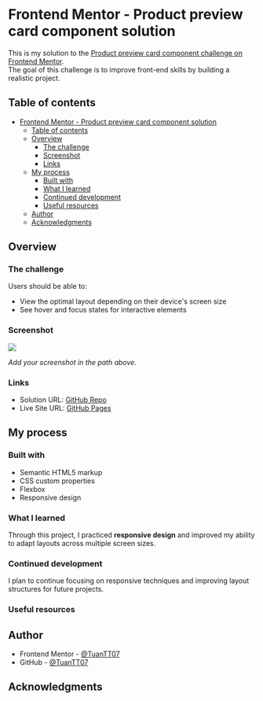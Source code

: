 # Frontend Mentor - Product preview card component solution

This is my solution to the [Product preview card component challenge on Frontend Mentor](https://www.frontendmentor.io/challenges/product-preview-card-component-GO7UmttRfa).  
The goal of this challenge is to improve front-end skills by building a realistic project.

## Table of contents

-   [Frontend Mentor - Product preview card component solution](#frontend-mentor---product-preview-card-component-solution)
    -   [Table of contents](#table-of-contents)
    -   [Overview](#overview)
        -   [The challenge](#the-challenge)
        -   [Screenshot](#screenshot)
        -   [Links](#links)
    -   [My process](#my-process)
        -   [Built with](#built-with)
        -   [What I learned](#what-i-learned)
        -   [Continued development](#continued-development)
        -   [Useful resources](#useful-resources)
    -   [Author](#author)
    -   [Acknowledgments](#acknowledgments)

## Overview

### The challenge

Users should be able to:

-   View the optimal layout depending on their device's screen size
-   See hover and focus states for interactive elements

### Screenshot

![](./screenshot.jpg)

_Add your screenshot in the path above._

### Links

-   Solution URL: [GitHub Repo](https://github.com/TuanTT07/product-preview-card)
-   Live Site URL: [GitHub Pages](https://tuantt07.github.io/product-preview-card/)

## My process

### Built with

-   Semantic HTML5 markup
-   CSS custom properties
-   Flexbox
-   Responsive design

### What I learned

Through this project, I practiced **responsive design** and improved my ability to adapt layouts across multiple screen sizes.

### Continued development

I plan to continue focusing on responsive techniques and improving layout structures for future projects.

### Useful resources

## Author

-   Frontend Mentor - [@TuanTT07](https://www.frontendmentor.io/profile/TuanTT07)
-   GitHub - [@TuanTT07](https://github.com/TuanTT07)

## Acknowledgments
